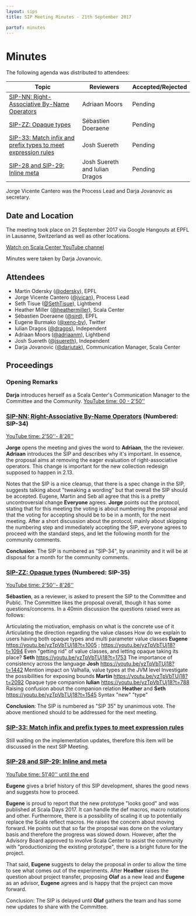 ```yaml
---
layout: sips
title: SIP Meeting Minutes - 21th September 2017

partof: minutes
---
```


# Minutes

The following agenda was distributed to attendees:

|Topic|Reviewers| Accepted/Rejected |
| --- | --- | --- |
| [SIP-NN: Right-Associative By-Name Operators](http://docs.scala-lang.org/sips/right-associative-by-name-operators.html) | Adriaan Moors | Pending |
| [SIP-ZZ: Opaque types](http://docs.scala-lang.org/sips/opaque-types.html) | Sébastien Doeraene | Pending |
| [SIP-33: Match infix and prefix types to meet expression rules](http://docs.scala-lang.org/sips/make-types-behave-like-expressions.html)| Josh Suereth | Pending |
|[SIP-28 and SIP-29: Inline meta](http://docs.scala-lang.org/sips/inline-meta.html)|Josh Suereth and Iulian Dragos| Pending |

Jorge Vicente Cantero was the Process Lead and Darja Jovanovic as secretary.

## Date and Location
The meeting took place on 21 September 2017 via Google Hangouts at EPFL in Lausanne, Switzerland as well as other locations.

[Watch on Scala Center YouTube channel](https://youtu.be/yzTpVbTUj18)

Minutes were taken by Darja Jovanovic.

## Attendees

* Martin Odersky ([@odersky](https://github.com/odersky)), EPFL
* Jorge Vicente Cantero ([@jvican](https://github.com/jvican)), Process Lead
* Seth Tisue ([@SethTisue](https://github.com/SethTisue)), Lightbend
* Heather Miller ([@heathermiller](https://github.com/heathermiller)), Scala Center
* Sébastien Doeraene ([@sjrd](https://github.com/sjrd)), EPFL
* Eugene Burmako ([@xeno-by](https://github.com/xeno-by)), Twitter
* Iulian Dragos ([@dragos](https://github.com/dragos)), Independent
* Adriaan Moors ([@adriaanm](https://github.com/adriaanm)), Lightbend
* Josh Suereth ([@jsuereth](https://github.com/jsuereth)), Independent
* Darja Jovanovic ([@darjutak](https://github.com/darjutak)), Communication Manager, Scala Center



## Proceedings
### Opening Remarks


**Darja** introduces herself as a Scala Center's Communication Manager to the Committee and the Community.
[YouTube time: 00 - 2'50''](https://youtu.be/yzTpVbTUj18)

### [SIP-NN: Right-Associative By-Name Operators](http://docs.scala-lang.org/sips/right-associative-by-name-operators.html) (Numbered: SIP-34)
[YouTube time: 2'50''- 8'26''](https://youtu.be/yzTpVbTUj18?t=169) 

**Jorge** opens the meeting and gives the word to **Adriaan**, the the reviewer.
**Adriaan** introduces the SIP and describes why it's important. In essence, the proposal aims at removing the eager evaluation of right-associative operators. This change is important for the new collection redesign supposed to happen in 2.13.

Notes that the SIP is a nice cleanup, that there is a spec change in the SIP, suggests talking about "tweaking a wording" but that overall the SIP should be accepted. 
Eugene, Martin and Seb all agree that this is a pretty uncontroversial change
**Everyone** agrees.
**Jorge** points out the protocol, stating that for this meeting the voting is about numbering the proposal and that the voting for accepting should be to be in a month, for the next meeting.
After a short discussion about the protocol, mainly about skipping the numbering step and immediately accepting the SIP, everyone agrees to proceed with the standard steps, and let the following month for the community comments. 

**Conclusion**: The SIP is numbered as "SIP-34", by unanimity and it will be at disposal for a month for the community comments.

### [SIP-ZZ: Opaque types](http://docs.scala-lang.org/sips/opaque-types.html) (Numbered: SIP-35)
[YouTube time: 2'50''- 8'26''](https://youtu.be/yzTpVbTUj18?t=169) 

**Sébastien**, as a reviewer, is asked to present the SIP to the Committee and Public. 
The Committee likes the proposal overall, though it has some questions/concerns.
In a 40min discussion the questions raised were as follows:

Articulating the motivation, emphasis on what is the concrete use of it
Articulating the direction regarding the value classes
How do we explain to users having both opaque types and multi parameter value classes **Eugene** https://youtu.be/yzTpVbTUj18?t=1005 ; https://youtu.be/yzTpVbTUj18?t=1094 
Even "getting rid" of value classes, and letting opaque taking its place? **Seth** https://youtu.be/yzTpVbTUj18?t=1753 
The importance of consistency across the language **Josh**  https://youtu.be/yzTpVbTUj18?t=1442 
Mention impact on Valhalla, value types at the JVM level
Investigate the possibilities for exposing bounds **Martin** https://youtu.be/yzTpVbTUj18?t=2092
Opaque type companion **Iulian** https://youtu.be/yzTpVbTUj18?t=788
Raising confusion about the companion relation **Heather** and **Seth** https://youtu.be/yzTpVbTUj18?t=1545 
Syntax "new" "type" 


**Conclusion**: The SIP is numbered as "SIP 35" by unanimous vote. The above mentioned should to be addressed for the next meeting.


### [SIP-33: Match infix and prefix types to meet expression rules](http://docs.scala-lang.org/sips/make-types-behave-like-expressions.html)

Still waiting on the implementation updates, therefore this item will be discussed in the next SIP Meeting.

### [SIP-28 and SIP-29: Inline and meta](http://docs.scala-lang.org/sips/pending/inline-meta.html)
[YouTube time: 51'40'' until the end](https://youtu.be/yzTpVbTUj18?t=3100)

**Eugene** gives a brief history of this SIP development, shares the good news and suggests how to proceed.

**Eugene** is proud to report that the new prototype "looks good" and was published at Scala Days 2017. It can handle the def macros, macro notations and other. 
Furthermore, there is a possibility of scaling it up to potentially replace the Scala reflect macros.
He raises the concern about moving forward. 
He points out that so far the proposal was done on the voluntary basis and therefore the progress was slowed down.
However, after the Advisory Board approved to involve Scala Center to assist the community with "productionizing the existing prototype", there is a bright future for the project.

That said, **Eugene** suggests to delay the proposal in order to allow the time to see what comes out of the experiments. 
After **Heather** raises the question about project transfer, proposing **Olaf** as a new lead and **Eugene** as an advisor, **Eugene** agrees and is happy that the project can move forward.

Conclusion: The SIP is delayed until **Olaf** gathers the team and has some new updates to share with the Committee.

